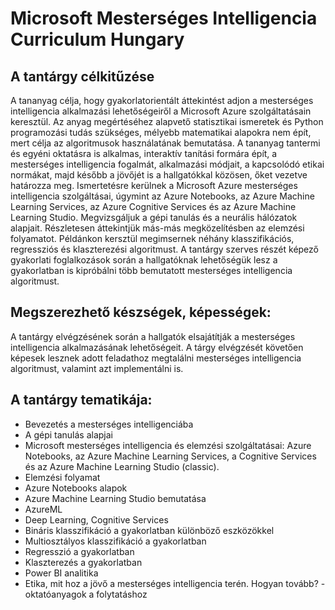 # Microsoft Mesterséges Intelligencia Curriculum Hungary

## A tantárgy célkitűzése 
A tananyag célja, hogy gyakorlatorientált áttekintést adjon a mesterséges intelligencia alkalmazási lehetőségeiről a Microsoft Azure szolgáltatásain keresztül. Az anyag megértéséhez alapvető statisztikai ismeretek és Python programozási tudás szükséges, mélyebb matematikai alapokra nem épít, mert célja az algoritmusok használatának bemutatása. A tananyag tantermi és egyéni oktatásra is alkalmas, interaktív tanítási formára épít, a mesterséges intelligencia fogalmát, alkalmazási módjait, a kapcsolódó etikai normákat, majd később a jövőjét is a hallgatókkal közösen, őket vezetve határozza meg. Ismertetésre kerülnek a Microsoft Azure mesterséges intelligencia szolgáltásai, úgymint az Azure Notebooks, az Azure Machine Learning Services, az Azure Cognitive Services és az Azure Machine Learning Studio. Megvizsgáljuk a gépi tanulás és a neurális hálózatok alapjait. Részletesen áttekintjük más-más megközelítésben az elemzési folyamatot. Példánkon kersztül megimsernek néhány klasszifikációs, regressziós és klaszterezési algoritmust. A tantárgy szerves részét képező gyakorlati foglalkozások során a hallgatóknak lehetőségük lesz a gyakorlatban is kipróbálni több bemutatott mesterséges intelligencia algoritmust. 

## Megszerezhető készségek, képességek:
A tantárgy elvégzésének során a hallgatók elsajátítják a mesterséges intelligencia alkalmazásának lehetőségeit. A tárgy elvégzését követően képesek lesznek adott feladathoz megtalálni mesterséges intelligencia algoritmust, valamint azt implementálni is. 

## A tantárgy tematikája:
* Bevezetés a mesterséges intelligenciába
* A gépi tanulás alapjai
* Microsoft mesterséges intelligencia és elemzési szolgáltatásai: Azure Notebooks, az Azure Machine Learning Services, a Cognitive Services és az Azure Machine Learning Studio (classic).
* Elemzési folyamat
* Azure Notebooks alapok 
* Azure Machine Learning Studio bemutatása
* AzureML
* Deep Learning, Cognitive Services
* Bináris klasszifikáció a gyakorlatban különböző eszközökkel
* Multiosztályos klasszifikáció a gyakorlatban
* Regresszió a gyakorlatban
* Klaszterezés a gyakorlatban
* Power BI analitika
* Etika, mit hoz a jövő a mesterséges intelligencia terén. Hogyan tovább? - oktatóanyagok a folytatáshoz
